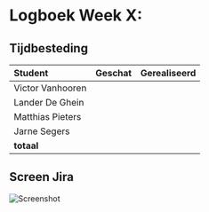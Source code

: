 # Logboek Week X:

## Tijdbesteding

| Student          | Geschat | Gerealiseerd |
| :--------------- | ------: | -----------: |
| Victor Vanhooren |         |              |
| Lander De Ghein  |         |              |
| Matthias Pieters |         |              |
| Jarne Segers     |         |              |
| **totaal**       |         |              |


## Screen Jira

![Screenshot](img/weekX.png)
